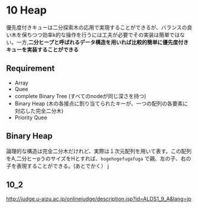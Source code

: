 # 10 Heap

優先度付きキューは二分探索木の応用で実現することができるが、バランスの良い木を保ちつつ効率k的な操作を行うには工夫が必要でその実装は簡単ではない。一方,**二分ヒープと呼ばれるデータ構造を用いれば比較的簡単に優先度付きキューを実装することができる**

## Requirement

 - Array
 - Quee
 - complete Binary Tree (すべてのnodeが同じ深さを持つ)
 - Binary Heap (木の各接点に割り当てられたキーが、一つの配列の各要素に対応した完全二分木)
 - Priority Quee


 ## Binary Heap

 論理的な構造は完全二分木だけれど、実際は１次元配列を用いて表す。この配列をA,二分ヒーpうのサイズをHとすれば、`hogehogefugafuga` で親、左の子、右の子を表現することができる。(あとでかく）
 j

 ## 10_2

http://judge.u-aizu.ac.jp/onlinejudge/description.jsp?id=ALDS1_9_A&lang=jp